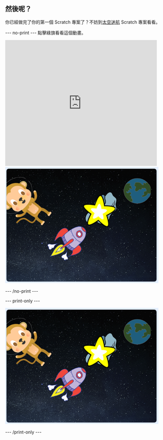 ## 然後呢？

你已經做完了你的第一個 Scratch 專案了？不妨到[太空迷航](https://projects.raspberrypi.org/en/projects/lost-in-space?utm_source=pathway&utm_medium=whatnext&utm_campaign=projects) Scratch 專案看看。

\--- no-print \--- 點擊綠旗看看這個動畫。

<div class="scratch-preview">
  <iframe allowtransparency="true" width="485" height="402" src="https://scratch.mit.edu/projects/embed/276873231/?autostart=false" frameborder="0" scrolling="no"></iframe>
  <img src="images/space-final.png">
</div>

\--- /no-print \---

\--- print-only \---

![完成專案](images/space-final.png)

\--- /print-only \---